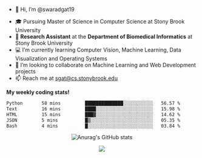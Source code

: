 - 👋 Hi, I’m @swaradgat19
<!-- - 👀 I’m interested in  -->
- 🎓 Pursuing Master of Science in Computer Science at Stony Brook University
- :microscope: **Research Assistant** at the **Department of Biomedical Informatics** at Stony Brook University 
- 💻 I’m currently learning Computer Vision, Machine Learning, Data Visualization and Operating Systems
- 💞️ I’m looking to collaborate on Machine Learning and Web Development projects 
- 📫 Reach me at sgat@cs.stonybrook.edu



<b>My weekly coding stats!</b>

<!--START_SECTION:waka-->

```txt
Python       58 mins         ██████████████░░░░░░░░░░░   56.57 %
Text         16 mins         ████░░░░░░░░░░░░░░░░░░░░░   15.98 %
HTML         15 mins         ███▓░░░░░░░░░░░░░░░░░░░░░   14.62 %
JSON         5 mins          █▒░░░░░░░░░░░░░░░░░░░░░░░   05.35 %
Bash         4 mins          █░░░░░░░░░░░░░░░░░░░░░░░░   03.84 %
```

<!--END_SECTION:waka-->


<p align="center">
  <img src="https://github-readme-stats.vercel.app/api?username=swaradgat19&show_icons=true&theme=radical" alt="Anurag's GitHub stats">
</p>

<p align="center">
<img align="center" src="https://github.com/mayankchaudhary26/Cool-Readme-ideas/raw/master/data/multi-screen.gif" style="max-width: 100%; display: inline-block;" data-target="animated-image.originalImage">
</p>
<!---
swaradgat19/swaradgat19 is a ✨ special ✨ repository because its `README.md` (this file) appears on your GitHub profile.
You can click the Preview link to take a look at your changes.
--->
